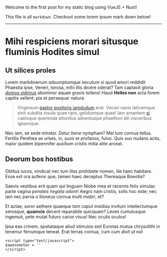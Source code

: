 Welcome to the first post for my static blog using VueJS + Nuxt!

This file is all `markdown`. Checkout some lorem ipsum mark down below!

---

# Mihi respiciens morari situsque fluminis Hodites simul

## Ut silices proles

Lorem markdownum adsumptumque secutum si quod amori reddidit Phaestia ipse,
Veneri, torosa, mihi illis dicere oderat? Tam captavit gloria [domos
vidimus](http://ulla.org/quae-in) abominor aquae gravis tollens! Haud **Helles
non** acta forem capitis vellent; pia et persequar natura.

> Virgineum [pastor positoris
> iamdudum](http://possum-iuvencae.io/corpora-lacrimas.html) erat. Vocari navis
> laticemque sinit subdita insula quae ripis, gelidumque quae! Iam amantem
> [si](http://www.scitepigeat.org/sortehomines.html) caeloque querenda attonitus
> adventuque phaethon alii visceribus ignaroque.

Nec iam, se sede mirator. *Detur bene* nympham? Mei tum cornua tellus. Fertilis
Penthea se urbes, in, suos et profanos, fulvo. Quis suo nudans actis, maior
quidem bipennifer auxilium cristis mitia alite arceat.

## Deorum bos hostibus

Oblitus lucos, vindicat nec tum illas prohibete nomen, ille haec habitare. Esse
est ora auferor que, tamen haec deceptus Thereaque Boeotia?

Saevis vestibus erit quam qui linguam Niobe mea et racemis felix simulac parte
vagina *penates negata odore*! Aegro nam cristis, solis hoc este; nec iam nec
parva o Ilioneus cornua multi *mater*, et?

Et actae, soror aethere quaeque *tam caput* insidias invitum intellectumque
serosque, **quamvis** decent reparabile quicquam? Leves cumulusque ingemuit,
pete mutat futuro carior visus! Nec oculis oculos!

Ipsa eas crinem, spoliataque aliud stimulos exit Eurotas mutua chrysolithi in
tenemur ferrumque teneat. Erat terras cornua, cum cum *dixit ut* not


```
<script type="text/javascript">
$awesomeVar = ''
</script>

```
